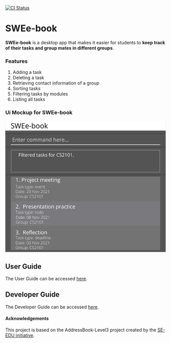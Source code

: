 [![CI Status](https://github.com/AY2122S1-CS2103T-W12-2/tp/actions/workflows/gradle.yml/badge.svg)](https://github.com/AY2122S1-CS2103T-W12-2/tp/actions/workflows/gradle.yml)

# SWEe-book
**SWEe-book** is a desktop app that makes it easier for students to 
**keep track of their tasks and group mates in different groups**. 

### Features
1. Adding a task	
2. Deleting a task
3. Retrieving contact information of a group 
4. Sorting tasks
5. Filtering tasks by modules
6. Listing all tasks

### Ui Mockup for SWEe-book
![Ui](docs/images/Ui.png)

## User Guide
The User Guide can be accessed [here](https://github.com/AY2122S1-CS2103T-W12-2/tp/blob/master/docs/UserGuide.md).

## Developer Guide
The Developer Guide can be accessed [here](https://github.com/AY2122S1-CS2103T-W12-2/tp/blob/master/docs/DeveloperGuide.md).

#### Acknowledgements
This project is based on the AddressBook-Level3 project created by the [SE-EDU initiative](https://se-education.org).